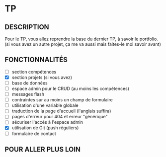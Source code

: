 # TP

## DESCRIPTION

Pour le TP, vous allez reprendre la base du dernier TP, à savoir le portfolio. (si vous avez un autre projet, ça me va aussi mais faites-le moi savoir avant)

## FONCTIONNALITÉS

- [ ] section compétences
- [x] section projets (si vous avez)
- [ ] base de données
- [ ] espace admin pour le CRUD (au moins les compétences)
- [ ] messages flash
- [ ] contraintes sur au moins un champ de formulaire
- [ ] utilisation d'une variable globale
- [ ] traduction de la page d'accueil (l'anglais suffira)
- [ ] pages d'erreur pour 404 et erreur "générique"
- [ ] sécuriser l'accès à l'espace admin
- [x] utilisation de Git (push réguliers)
- [ ] formulaire de contact

## POUR ALLER PLUS LOIN
